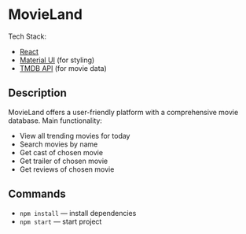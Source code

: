 # MovieLand
 Tech Stack:
 - [React](https://uk.legacy.reactjs.org/)
 - [Material UI](https://mui.com/) (for styling)
 - [TMDB API](https://www.themoviedb.org/?language=uk) (for movie data)

## Description
MovieLand offers a user-friendly platform with a comprehensive movie database. 
Main functionality:
 - View all trending movies for today
 - Search movies by name
 - Get cast of chosen movie
 - Get trailer of chosen movie
 - Get reviews of chosen movie

## Commands
 - `npm install` &mdash; install dependencies
 - `npm start` &mdash; start project